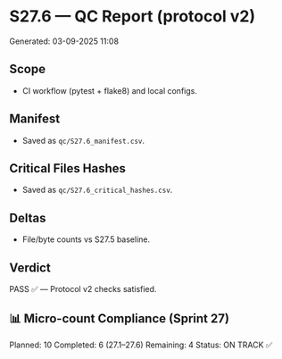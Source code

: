 # S27.6 — QC Report (protocol v2)
Generated: 03-09-2025 11:08

## Scope
- CI workflow (pytest + flake8) and local configs.

## Manifest
- Saved as `qc/S27.6_manifest.csv`.

## Critical Files Hashes
- Saved as `qc/S27.6_critical_hashes.csv`.

## Deltas
- File/byte counts vs S27.5 baseline.

## Verdict
PASS ✅ — Protocol v2 checks satisfied.

## 📊 Micro-count Compliance (Sprint 27)
Planned: 10
Completed: 6 (27.1–27.6)
Remaining: 4
Status: ON TRACK ✅
